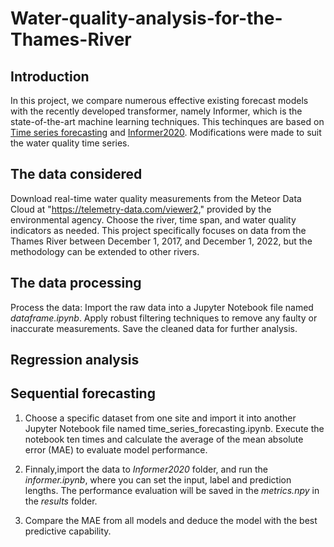 # Water-quality-analysis-for-the-Thames-River

## Introduction
In this project, we compare numerous effective existing forecast models with the recently developed transformer, namely Informer, which is the state-of-the-art machine learning techniques. This techinques are based on [Time series forecasting](https://github.com/tensorflow/docs/blob/master/site/en/tutorials/structured_data/time_series.ipynb) and [Informer2020](https://github.com/zhouhaoyi/Informer2020). Modifications were made to suit the water quality time series.

## The data considered
Download real-time water quality measurements from the Meteor Data Cloud at "https://telemetry-data.com/viewer2," provided by the environmental agency. Choose the river, time span, and water quality indicators as needed. This project specifically focuses on data from the Thames River between December 1, 2017, and December 1, 2022, but the methodology can be extended to other rivers.

## The data processing
Process the data: Import the raw data into a Jupyter Notebook file named *dataframe.ipynb*. Apply robust filtering techniques to remove any faulty or inaccurate measurements. Save the cleaned data for further analysis.

## Regression analysis




## Sequential forecasting 
1. Choose a specific dataset from one site and import it into another Jupyter Notebook file named time_series_forecasting.ipynb. Execute the notebook ten times and calculate the average of the mean absolute error (MAE) to evaluate model performance.
   
2. Finnaly,import the data to *Informer2020* folder, and run the *informer.ipynb*, where you can set the input, label and prediction lengths. The performance evaluation will be saved in the *metrics.npy* in the *results* folder.

3. Compare the MAE from all models and deduce the model with the best predictive capability.

